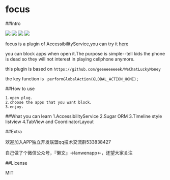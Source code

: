 # focus

##Intro

![](https://github.com/huijimuhe/focus/blob/master/screenshot/scene1.png)
![](https://github.com/huijimuhe/focus/blob/master/screenshot/scene2.png)
![](https://github.com/huijimuhe/focus/blob/master/screenshot/scene3.png)
![](https://github.com/huijimuhe/focus/blob/master/screenshot/scene4.png) 

focus is a plugin of AccessibilityService,you can try it [here](http://http://fir.im/focus)

you can block apps when open it.The purpose is simple--tell kids the phone is dead so they will not interest in playing cellphone anymore.

this plugin is based on ```https://github.com/geeeeeeeeek/WeChatLuckyMoney```

the key function is ``` performGlobalAction(GLOBAL_ACTION_HOME);```

##How to use

	1.open plug.
	2.choose the apps that you want block.
	3.enjoy.

##What you can learn
	1.AccessibilityService
	2.Sugar ORM
	3.Timeline style listview
	4.TabView and CoordinatorLayout

##Extra

欢迎加入APP独立开发联盟qq技术交流群533838427

自己做了个微信公众号，『懒文』->lanwenapp<-，还望大家关注

##License

MIT